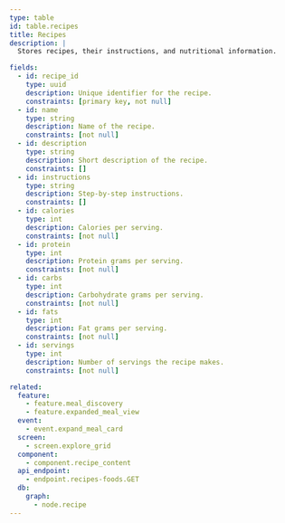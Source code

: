 ```yaml
---
type: table
id: table.recipes
title: Recipes
description: |
  Stores recipes, their instructions, and nutritional information.

fields:
  - id: recipe_id
    type: uuid
    description: Unique identifier for the recipe.
    constraints: [primary key, not null]
  - id: name
    type: string
    description: Name of the recipe.
    constraints: [not null]
  - id: description
    type: string
    description: Short description of the recipe.
    constraints: []
  - id: instructions
    type: string
    description: Step-by-step instructions.
    constraints: []
  - id: calories
    type: int
    description: Calories per serving.
    constraints: [not null]
  - id: protein
    type: int
    description: Protein grams per serving.
    constraints: [not null]
  - id: carbs
    type: int
    description: Carbohydrate grams per serving.
    constraints: [not null]
  - id: fats
    type: int
    description: Fat grams per serving.
    constraints: [not null]
  - id: servings
    type: int
    description: Number of servings the recipe makes.
    constraints: [not null]

related:
  feature:
    - feature.meal_discovery
    - feature.expanded_meal_view
  event:
    - event.expand_meal_card
  screen:
    - screen.explore_grid
  component:
    - component.recipe_content
  api_endpoint:
    - endpoint.recipes-foods.GET
  db:
    graph:
      - node.recipe
---
```


